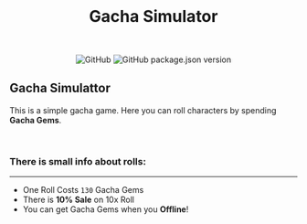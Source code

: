 ﻿<br>
<h1 align="center"><b>Gacha Simulator</b></h1>
<br>
<div align="center">

![GitHub](https://img.shields.io/github/license/PoweredDeveloper/GachaSimulator?color=%23f2f2f2&logo=github&logoColor=%23f2f2f2&style=for-the-badge)
![GitHub package.json version](https://img.shields.io/github/package-json/v/PoweredDeveloper/GachaSimulator?color=%23f2f2f2&logo=semver&logoColor=%23f2f2f2&style=for-the-badge)

</div>

## Gacha Simulattor
This is a simple gacha game. Here you can roll characters  by spending **Gacha Gems**.

<br>

### There is small info about rolls:
-----
- One Roll Costs `130` Gacha Gems
- There is **10% Sale** on 10x Roll
- You can get Gacha Gems when you **Offline**!
